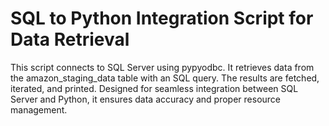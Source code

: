 # SQL to Python Integration Script for Data Retrieval
This script connects to SQL Server using pypyodbc. It retrieves data from the amazon_staging_data table with an SQL query. The results are fetched, iterated, and printed. Designed for seamless integration between SQL Server and Python, it ensures data accuracy and proper resource management.
